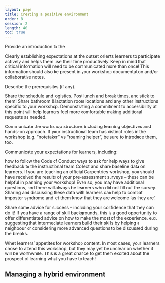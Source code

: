```yaml
---
layout: page
title: Creating a positive environment
order: 8
session: 2
length: 40
toc: true
---
```



Provide an introduction to the 

Clearly establishing expectations at the outset orients learners to participate actively and helps them use their time productively. Keep in mind that critical information will need to be communicated more than once! This information should also be present in your workshop documentation and/or collaborative notes.

Describe the prerequisites (if any).

Share the schedule and logistics. Post lunch and break times, and stick to them! Share bathroom & lactation room locations and any other instructions specific to your workshop. Demonstrating a commitment to accessibility at this point will help learners feel more comfortable making additional requests as needed.

Communicate the workshop structure, including learning objectives and hands-on approach. If your instructional team has distinct roles in the workshop (e.g. “notetaker” vs “roaming helper”, be sure to introduce them, too.

Communicate your expectations for learners, including:

how to follow the Code of Conduct
ways to ask for help
ways to give feedback to the instructional team
Collect and share baseline data on learners. If you are teaching an official Carpentries workshop, you should have received the results of your pre-assessment surveys – these can be helpful in planning your workshop! Even so, you may have additional questions, and there will always be learners who did not fill out the survey. Sharing and discussing these data with learners can help to combat imposter syndrome and let them know that they are welcome ‘as they are’.

Share some advice for success – including your confidence that they can do it! If you have a range of skill backgrounds, this is a good opportunity to offer differentiated advice on how to make the most of the experience, e.g. suggesting that intermediate learners build their skills by helping a neighbour or considering more advanced questions to be discussed during the breaks.

Whet learners’ appetites for workshop content. In most cases, your learners chose to attend this workshop, but they may yet be unclear on whether it will be worthwhile. This is a great chance to get them excited about the prospect of learning what you have to teach!

## Managing a hybrid environment
